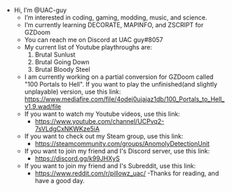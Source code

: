 -  Hi, I’m @UAC-guy
	-  I’m interested in coding, gaming, modding, music, and science.
	-  I’m currently learning DECORATE, MAPINFO, and ZSCRIPT for GZDoom
	-  You can reach me on Discord at UAC guy#8057
	-  My current list of Youtube playthroughs are:
		1. Brutal Sunlust
		2. Brutal Going Down
		3. Brutal Bloody Steel
	-  I am currently working on a partial conversion for GZDoom called "100 Portals to Hell". If you want to play the unfinished(and slightly unplayable) version, use this link: https://www.mediafire.com/file/4odej0ujajaz1db/100_Portals_to_Hell_v1.9.wad/file
	- If you want to watch my Youtube videos, use this link:
		- https://www.youtube.com/channel/UCPvq2-7sVLdgCxNKWKze5iA
	- If you want to check out my Steam group, use this link:
		- https://steamcommunity.com/groups/AnomolyDetectionUnit
	- If you want to join my friend and I's Discord server, use this link:
		- https://discord.gg/k99JHXyS
	- If you want to join my friend and I's Subreddit, use this link:
		- https://www.reddit.com/r/pillowz_uac/
-Thanks for reading, and have a good day.
